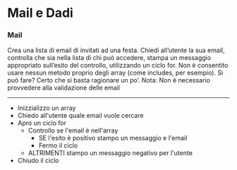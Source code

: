 # Mail e Dadi

### Mail

Crea una lista di email di invitati ad una festa.
Chiedi all’utente la sua email, controlla che sia nella lista di chi può accedere, stampa un messaggio appropriato sull’esito del controllo, utilizzando un ciclo for.
Non è consentito usare nessun metodo proprio degli array (come includes, per esempio).
Si può fare? Certo che si basta ragionare un po’.
Nota:
Non è necessario provvedere alla validazione delle email

---

- Inizzializzo un array
- Chiedo all'utente quale email vuole cercare
- Apro un ciclo for
    - Controllo se l'email è nell'array
        - SE l'esito è positivo stampo un messaggio e l'email
        - Fermo il ciclo
    - ALTRIMENTI stampo un messaggio negativo per l'utente
- Chiudo il ciclo